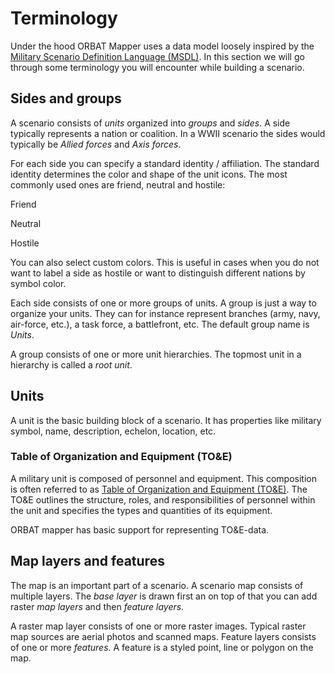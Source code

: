<script setup>
import DocMilSymbol from "../components/DocMilSymbol.vue";
</script>

# Terminology

Under the hood ORBAT Mapper uses a data model loosely inspired by
the [Military Scenario Definition Language (MSDL)](https://en.wikipedia.org/wiki/Military_Scenario_Definition_Language).
In this section we will go through some terminology you will encounter while building a scenario.

## Sides and groups

A scenario consists of _units_ organized into _groups_ and _sides_. A side typically represents a nation or
coalition. In a WWII scenario the sides would typically be _Allied forces_ and _Axis forces_.

For each side you can specify a standard identity / affiliation. The standard identity determines the color and shape
of the unit icons. The most commonly used ones are friend, neutral and hostile:

<div class="grid grid-cols-3 gap-0 items-center justify-items-center content-end">
    <DocMilSymbol sidc="10031000000000000000" />
    <DocMilSymbol sidc="10041000000000000000" />
    <DocMilSymbol sidc="10061000000000000000" />
    <p>Friend</p>
    <p>Neutral</p>
    <p>Hostile</p>
</div>

You can also select custom colors. This is useful in cases when you do not want to label a side as hostile or want to
distinguish different nations by symbol color.

<div class="grid grid-cols-3 gap-0 items-center justify-items-center content-end">
    <DocMilSymbol sidc="10031000000000000000" :modifiers="{fillColor: '#aab074'}"/>
    <DocMilSymbol sidc="10031000000000000000" :modifiers="{fillColor: '#ffd00b'}"/>
    <DocMilSymbol sidc="10031000000000000000" :modifiers="{fillColor: '#ff3333'}"/>
</div>

Each side consists of one or more groups of units. A group is just a way to organize your units. They can for instance
represent branches (army, navy, air-force, etc.), a task force, a battlefront, etc. The default group name is _Units_.

A group consists of one or more unit hierarchies. The topmost unit in a hierarchy is called a _root unit_.

## Units

A unit is the basic building block of a scenario. It has properties like military symbol, name, description, echelon,
location, etc.

<div class="grid grid-cols-3 gap-0 items-center justify-items-center content-end">
    <DocMilSymbol sidc="10031000161211000000" />
    <DocMilSymbol sidc="10031000141205000000" />
    <DocMilSymbol sidc="10061000151301020000" />
</div>

### Table of Organization and Equipment (TO&E)

A military unit is composed of personnel and equipment. This composition is often referred to as [Table of Organization
and Equipment (TO&E)](https://en.wikipedia.org/wiki/Table_of_organization_and_equipment). The TO&E outlines the
structure, roles, and responsibilities of personnel within the unit and specifies the types and quantities of its equipment.

ORBAT mapper has basic support for representing TO&E-data.

## Map layers and features

The map is an important part of a scenario. A scenario map consists of multiple layers. The _base layer_ is drawn first
an on top of that you can add raster _map layers_ and then _feature layers_.

A raster map layer consists of one or more raster images. Typical raster map sources are aerial photos and scanned maps.
Feature layers consists of one or more _features_. A feature is a styled point, line or polygon on the map.

[//]: # "## Events"

[//]: #

[//]: # "How you organize a scenario is up to you. One example is the Falklands demo scenario. It consists of two sides, Great"

[//]: # "Britain and Argentina."

[//]: #

[//]: # "![](images/sides-and-groups.png)"
